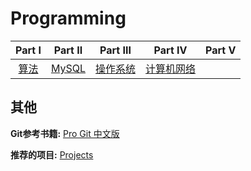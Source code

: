 <!--
 * @Author: taobo
 * @Date: 2020-10-25 20:06:09
 * @LastEditTime: 2020-11-27 19:36:47
-->
# Programming

| Part Ⅰ | Part Ⅱ | Part Ⅲ | Part Ⅳ | Part Ⅴ | 
| :--------: | :---------: | :---------: | :---------: | :---------: | 
|[算法](./Algorithms) | [MySQL](./MySQL)|[操作系统](./.)|[计算机网络](./Network)
   

## 其他
**Git参考书籍:** [Pro Git 中文版](http://iissnan.com/progit/)    

**推荐的项目:** [Projects](./Projects.md)


